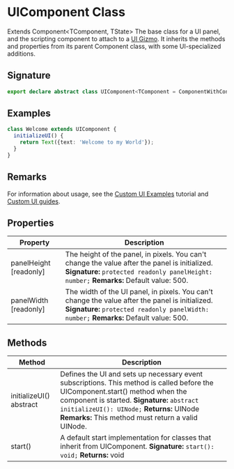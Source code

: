 # UIComponent Class

Extends Component<TComponent, TState> The base class for a UI panel, and the scripting component to attach to a [UI Gizmo](https://developers.meta.com/horizon-worlds/reference/2.0.0/ui_uigizmo). It inherits the methods and properties from its parent Component class, with some UI-specialized additions.

## Signature

```typescript
export declare abstract class UIComponent<TComponent = ComponentWithConstructor<Record<string, unknown>>, TState extends SerializableState = SerializableState> extends Component<TComponent, TState>
```

## Examples

```typescript
class Welcome extends UIComponent {
  initializeUI() {
    return Text({text: 'Welcome to my World'});
  }
}
```

## Remarks

For information about usage, see the [Custom UI Examples](https://developers.meta.com/horizon-worlds/learn/documentation/tutorials/tutorial-worlds/custom-ui-examples-tutorial/station-0-setup) tutorial and [Custom UI guides](https://developers.meta.com/horizon-worlds/learn/documentation/desktop-editor/custom-ui/video-create-performant-custom-uis-in-horizon-worlds).

## Properties

| Property | Description |
| --- | --- |
| panelHeight [readonly] | The height of the panel, in pixels. You can't change the value after the panel is initialized. **Signature:** `protected readonly panelHeight: number;` **Remarks:** Default value: 500. |
| panelWidth [readonly] | The width of the UI panel, in pixels. You can't change the value after the panel is initialized. **Signature:** `protected readonly panelWidth: number;` **Remarks:** Default value: 500. |

## Methods

| Method | Description |
| --- | --- |
| initializeUI() abstract | Defines the UI and sets up necessary event subscriptions. This method is called before the UIComponent.start() method when the component is started. **Signature:** `abstract initializeUI(): UINode;` **Returns:** UINode **Remarks:** This method must return a valid UINode. |
| start() | A default start implementation for classes that inherit from UIComponent. **Signature:** `start(): void;` **Returns:** void |